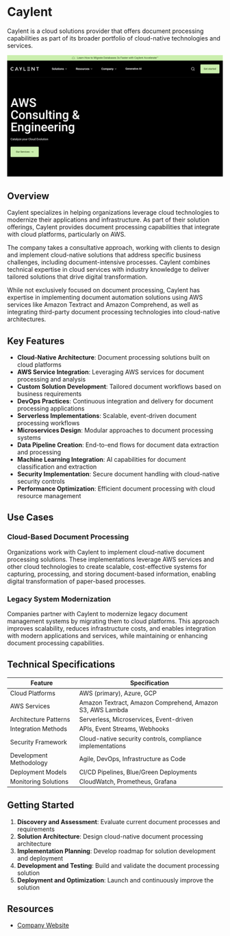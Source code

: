 

# Caylent

Caylent is a cloud solutions provider that offers document processing capabilities as part of its broader portfolio of cloud-native technologies and services.

![Caylent](assets\caylent.png)

## Overview

Caylent specializes in helping organizations leverage cloud technologies to modernize their applications and infrastructure. As part of their solution offerings, Caylent provides document processing capabilities that integrate with cloud platforms, particularly on AWS.

The company takes a consultative approach, working with clients to design and implement cloud-native solutions that address specific business challenges, including document-intensive processes. Caylent combines technical expertise in cloud services with industry knowledge to deliver tailored solutions that drive digital transformation.

While not exclusively focused on document processing, Caylent has expertise in implementing document automation solutions using AWS services like Amazon Textract and Amazon Comprehend, as well as integrating third-party document processing technologies into cloud-native architectures.

## Key Features

- **Cloud-Native Architecture**: Document processing solutions built on cloud platforms
- **AWS Service Integration**: Leveraging AWS services for document processing and analysis
- **Custom Solution Development**: Tailored document workflows based on business requirements
- **DevOps Practices**: Continuous integration and delivery for document processing applications
- **Serverless Implementations**: Scalable, event-driven document processing workflows
- **Microservices Design**: Modular approaches to document processing systems
- **Data Pipeline Creation**: End-to-end flows for document data extraction and processing
- **Machine Learning Integration**: AI capabilities for document classification and extraction
- **Security Implementation**: Secure document handling with cloud-native security controls
- **Performance Optimization**: Efficient document processing with cloud resource management

## Use Cases

### Cloud-Based Document Processing

Organizations work with Caylent to implement cloud-native document processing solutions. These implementations leverage AWS services and other cloud technologies to create scalable, cost-effective systems for capturing, processing, and storing document-based information, enabling digital transformation of paper-based processes.

### Legacy System Modernization

Companies partner with Caylent to modernize legacy document management systems by migrating them to cloud platforms. This approach improves scalability, reduces infrastructure costs, and enables integration with modern applications and services, while maintaining or enhancing document processing capabilities.

## Technical Specifications

| Feature | Specification |
|---------|---------------|
| Cloud Platforms | AWS (primary), Azure, GCP |
| AWS Services | Amazon Textract, Amazon Comprehend, Amazon S3, AWS Lambda |
| Architecture Patterns | Serverless, Microservices, Event-driven |
| Integration Methods | APIs, Event Streams, Webhooks |
| Security Framework | Cloud-native security controls, compliance implementations |
| Development Methodology | Agile, DevOps, Infrastructure as Code |
| Deployment Models | CI/CD Pipelines, Blue/Green Deployments |
| Monitoring Solutions | CloudWatch, Prometheus, Grafana |

## Getting Started

1. **Discovery and Assessment**: Evaluate current document processes and requirements
2. **Solution Architecture**: Design cloud-native document processing architecture
3. **Implementation Planning**: Develop roadmap for solution development and deployment
4. **Development and Testing**: Build and validate the document processing solution
5. **Deployment and Optimization**: Launch and continuously improve the solution

## Resources

- [Company Website](https://caylent.com/)
